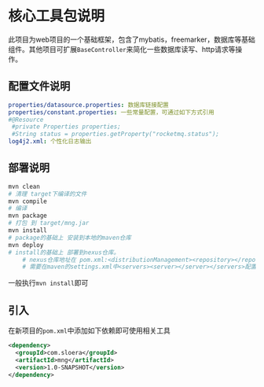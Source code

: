 # 核心工具包说明

此项目为web项目的一个基础框架，包含了mybatis，freemarker，数据库等基础组件。其他项目可扩展`BaseController`来简化一些数据库读写、http请求等操作。

## 配置文件说明

```yaml
properties/datasource.properties: 数据库链接配置
properties/constant.properties: 一些常量配置，可通过如下方式引用
#@Resource
 #private Properties properties;
 #String status = properties.getProperty("rocketmq.status");
log4j2.xml: 个性化日志输出
```

## 部署说明

```sh
mvn clean
# 清理 target下编译的文件
mvn compile
# 编译
mvn package
# 打包 到 target/mng.jar
mvn install
# package的基础上 安装到本地的maven仓库
mvn deploy
# install的基础上 部署到nexus仓库。
    # nexus仓库地址在 pom.xml:<distributionManagement><repository></repository></distributionManagement>
    # 需要在maven的settings.xml中<servers><server></server></servers>配置验证信息
```

一般执行`mvn install`即可

## 引入

在新项目的`pom.xml`中添加如下依赖即可使用相关工具
```xml
<dependency>
  <groupId>com.sloera</groupId>
  <artifactId>mng</artifactId>
  <version>1.0-SNAPSHOT</version>
</dependency>
```
